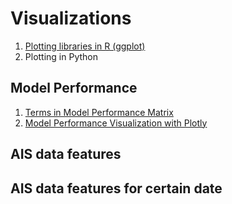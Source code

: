 # Visualizations

1. [Plotting libraries in R (ggplot)](https://github.com/ritalulu/visualizations/blob/master/ggplot2.md)
2. Plotting in Python

  ## Model Performance

1. [Terms in Model Performance Matrix](https://github.com/ritalulu/visualizations/blob/master/TermsinModelPerformanceMatrixTBI.md)
2. [Model Performance Visualization with Plotly](https://nbviewer.jupyter.org/github/ritalulu/visulization_model_performance/blob/master/model_performance-4.ipynb)
   
  ## AIS data features

  ## AIS data features for certain date
